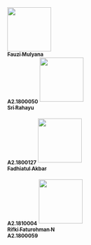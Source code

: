 <td align="center"><a href="#"><img src="https://avatars2.githubusercontent.com/u/61528484?s=400&u=5a54a51428a4e0803bdd98d937a70bb62d545fbb&v=4" width="100px;" alt=""/><br /><sub><b>Fauzi Mulyana</b></sub></a><br/>
                       <sub><b>A2.1800050</b></sub></a></td>

<td align="center"><a href="#"><img src="https://avatars1.githubusercontent.com/u/61509890?s=400&u=da97ca2fb4957010398fe90323eaf9495c0aaa4b&v=4" width="100px;" alt=""/><br /><sub><b>Sri Rahayu<br></b></sub></a><br />
                    <sub><b>A2.1800127</b></sub></a></td>
<td align="center"><a href="#"><img src="" width="100px;" alt=""/><br /><sub><b>Fadhiatul Akbar<br></b></sub></a><br />
                    <sub><b>A2.1810004</b></sub></a></td>
<td align="center"><a href="#"><img src="" width="100px;" alt=""/><br /><sub><b>Rifki Faturohman N<br></b></sub></a><b />
                    <sub><b>A2.1800059</b></sub></a></td>
       